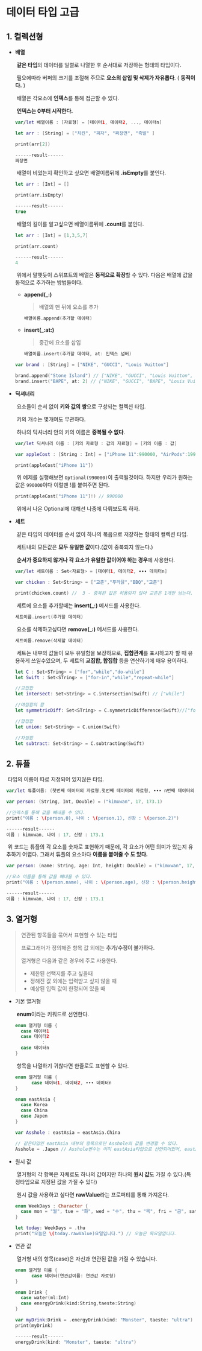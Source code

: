 # 데이터 타입 고급

## 1. 컬렉션형

* **배열**

  ​	**같은 타입**의 데이터를 일렬로 나열한 후 순서대로 저장하는 형태의 타입이다.

  ​	필요에따라 버퍼의 크기를 조절해 주므로 **요소의 삽입 및 삭제가 자유롭다**. ( **동적이다.** )

  ​	배열은 각요소에 **인덱스**를 통해 접근할 수 있다. 

  ​	**인덱스는 0부터 시작한다.**

  ```swift
  var/let 배열이름 : [자료형] = [데이터1, 데이터2, ..., 데이터n]
  ```

  ```swift
  let arr : [String] = ["치킨", "피자", "짜장면", "족발" ]
  
  print(arr[2])
  
  ------result------
  짜장면
  ```

  ​	배열이 비었는지 확인하고 싶으면 배열이름뒤에 **.isEmpty**를 붙인다.

  ```swift
  let arr : [Int] = []
  
  print(arr.isEmpty)
  
  ------result------
  true
  ```

  ​	배열의 길이를 알고싶으면 배열이름뒤에 **.count**를 붙인다.

  ```swift
  let arr : [Int] = [1,3,5,7]
  
  print(arr.count)
  
  ------result------
  4
  ```

  ​	위에서 말햇듯이 스위프트의 배열은 **동적으로 확장**할 수 있다. 다음은 배열에 값을 동적으로 추가하는 방법들이다.

  * **append(_:)**

    > 배열의 맨 뒤에 요소를 추가

    ```swift
    배열이름.append(추가할 데이터)
    ```

  * **insert(_:at:)**

    > 중간에 요소를 삽입

    ```swift
    배열이름.insert(추가할 데이터, at: 인덱스 넘버)
    ```

  ```swift
  var brand : [String] = ["NIKE", "GUCCI", "Louis Vuitton"]
  
  brand.append("Stone Island") // ["NIKE", "GUCCI", "Louis Vuitton", "Stone Island"]
  brand.insert("BAPE", at: 2) // ["NIKE", "GUCCI", "BAPE", "Louis Vuitton", "Stone Island"]
  ```


* **딕셔너리**

  ​	요소들이 순서 없이 **키와 값의 쌍**으로 구성되는 컬렉션 타입.

  ​	키의 개수는 몇개여도 무관하다.

  ​	하나의 딕셔너리 안의 키의 이름은 **중복될 수 없다**. 

  ```swift
  var/let 딕셔너리 이름 : [키의 자료형 : 값의 자료형] = [키의 이름 : 값]
  ```

  ```swift
  var appleCost : [String : Int] = ["iPhone 11":990000, "AirPods":199000, "MacBook Pro":1990000]
  
  print(appleCost["iPhone 11"]) 
  ```

  ​	위 예제를 실행해보면 ```Optional(990000)```이 출력될것이다. 하지만 우리가 원하는 값은 ```990000```이다 이럴땐 !를 붙여주면 된다.

  ```swift
  print(appleCost["iPhone 11"]!) // 990000
  ```

  ​	위에서 나온 Optional에 대해선 나중에 다뤄보도록 하자.

* **세트**

  ​	같은 타입의 데이터를 순서 없이 하나의 묶음으로 저장하는 형태의 컬렉션 타입.

  ​	세트내의 모든값은 **모두 유일한 값**이다.(값이 중복되지 않는다.)

  ​	**순서가 중요하지 않거나 각 요소가 유일한 값이어야 하는 경우**에 사용한다. 

  ```swift
  var/let 세트이름 : Set<자료형> = [데이터1, 데이터2, ∙∙∙ 데이터n]
  ```

  ```swift
  var chicken : Set<String> = ["교촌","푸라닭","BBQ","교촌"]
  
  print(chicken.count) //  3 - 중복된 값은 허용되지 않아 교촌은 1개만 남는다.
  ```

  ​	세트에 요소를 추가할때는 **insert(_:)** 메서드를 사용한다.

  ```swift
  세트이름.insert(추가할 데이터)
  ```

  ​	요소를 삭제하고싶다면 **remove(_:)** 메서드를 사용한다.

  ```swift
  세트이름.remove(삭제할 데이터)
  ```

  ​	세트는 내부의 값들이 모두 유일함을 보장하므로, **집합관계**를 표시하고자 할 때 유용하게 쓰일수있으며, 두 세트의 **교집합, 합집합** 등을 연산하기에 매우 용이하다.

  ```swift
  let C : Set<STring> = ["for","while","do-while"]
  let Swift : Set<STring> = ["for-in","while","repeat-while"]
  
  //교집합
  let intersect: Set<String> = C.intersection(Swift) // ["while"]
  
  //여집합의 합
  let symmetricDiff: Set<STring> = C.symmetricDifference(Swift)//["for","for-in","do-while","repeat-while"]
  
  //합집합
  let union: Set<String> = C.union(Swift)
  
  //차집합
  let subtract: Set<String> = C.subtracting(Swift)
  ```



## 2. 튜플

​	타입의 이름이 따로 지정되어 있지않은 타입.

```swift
var/let 튜플이름: (첫번째 데이터의 자료형,첫번째 데이터의 자료형, ∙∙∙ n번째 데이터의 자료형) =(데이터1, 데이터2, ∙∙∙ 데이터n)
```

```swift
var person: (String, Int, Double) = ("kimxwan", 17, 173.1)

//인덱스를 통해 값을 빼내올 수 있다.
print("이름 : \(person.0), 나이 : \(person.1), 신장 : \(person.2)")

------result------
이름 : kimxwan, 나이 : 17, 신장 : 173.1
```

​	위 코드는 튜플의 각 요소를 숫자로 표현하기 때문에, 각 요소가 어떤 의미가 있는지 유추하기 어렵다. 그래서 튜플의 요소마다 **이름을 붙여줄 수 도 있다.**

```swift
var person: (name: String, age: Int, height: Double) = ("kimxwan", 17, 173.1)

//요소 이름을 통해 값을 빼내올 수 있다.
print("이름 : \(person.name), 나이 : \(person.age), 신장 : \(person.height)")

------result------
이름 : kimxwan, 나이 : 17, 신장 : 173.1
```



## 3. 열거형

> 연관된 항목들을 묶어서 표현할 수 있는 타입
>
> 프로그래머가 정의해준 항목 값 외에는 **추가/수정이 불가하다.**
>
> 열거형은 다음과 같은 경우에 주로 사용한다.
>
> * 제한된 선택지를 주고 싶을때
> * 정해진 값 외에는 입력받고 싶지 않을 때
> * 예상된 입력 값이 한정되어 있을 때

* 기본 열거형

  ​	**enum**이라는 키워드로 선언한다.

  ```swift
  enum 열거형 이름 {
    case 데이터1
    case 데이터2
    		:
    case 데이터n
  }
  ```

  ​	항목을 나열하기 귀찮다면 한줄로도 표현할 수 있다.

  ```swift
  enum 열거형 이름 {
    	case 데이터1, 데이터2, ∙∙∙ 데이터n
  }
  ```

  ```swift
  enum eastAsia {
    case Korea
    case China
    case Japen
  }
  
  var Asshole : eastAsia = eastAsia.China
  
  // 같은타입인 eastAsia 내부의 항목으로만 Asshole의 값을 변경할 수 있다.
  Asshole = .Japen // Asshole변수는 이미 eastAsia타입으로 선언되어있어, eastAsia.Japen대신 .Japen으로 사용할 수 있다.
  ```

* 원시 값

  ​	열거형의 각 항목은 자체로도 하나의 값이지만 하나의 **원시 값**도 가질 수 있다.(특정타입으로 지정된 값을 가질 수 있다)

  ​	원시 값을 사용하고 싶다면 **rawValue**라는 프로퍼티를 통해 가져온다.

  ```swift
  enum WeekDays : Character {
    case mon = "월", tue = "화", wed = "수", thu = "목", fri = "금", sat = "토", sun = "일"
  }
  
  let today: WeekDays = .thu
  print("오늘은 \(today.rawValue)요일입니다.") // 오늘은 목요일입니다.
  ```

* 연관 값

  ​	열거형 내의 항목(case)은 자신과 연관된 값을 가질 수 있습니다.

  ```swift
  enum 열거형 이름 {
    	case 데이터(연관값이름: 연관값 자료형)
  }
  ```

  ```swift
  enum Drink {
    case water(ml:Int)
    case energyDrink(kind:String,taeste:String)
  }
  
  var myDrink:Drink = .energyDrink(kind: "Monster", taeste: "ultra")
  print(myDrink)
  
  ------result------
  energyDrink(kind: "Monster", taeste: "ultra")
  ```

  

